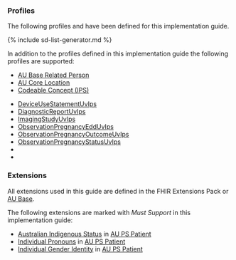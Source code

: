 ### Profiles

The following profiles and have been defined for this implementation guide.

<!-- ================================================ -->
<!--  use this line to include an autogenerated list of all profiles and highlight new ones using the input/data/new_stuff.yml list.  Remove it if you would like to hand generate it -->

{% include sd-list-generator.md %}
<!-- ================================================ -->

In addition to the profiles defined in this implementation guide the following profiles are supported:
- [AU Base Related Person](https://build.fhir.org/ig/hl7au/au-fhir-base/StructureDefinition-au-relatedperson.html)
- [AU Core Location](https://build.fhir.org/ig/hl7au/au-fhir-core/StructureDefinition-au-core-location.html)
- [Codeable Concept (IPS)](https://build.fhir.org/ig/HL7/fhir-ips/StructureDefinition-CodeableConcept-uv-ips.html)
* [DeviceUseStatementUvIps](https://build.fhir.org/ig/HL7/fhir-ips/StructureDefinition-DeviceUseStatement-uv-ips.html)
* [DiagnosticReportUvIps](https://build.fhir.org/ig/HL7/fhir-ips/StructureDefinition-DiagnosticReport-uv-ips.html)
* [ImagingStudyUvIps](https://build.fhir.org/ig/HL7/fhir-ips/StructureDefinition-ImagingStudy-uv-ips.html)
* [ObservationPregnancyEddUvIps](https://build.fhir.org/ig/HL7/fhir-ips/StructureDefinition-Observation-pregnancy-edd-uv-ips.html)
* [ObservationPregnancyOutcomeUvIps](https://build.fhir.org/ig/HL7/fhir-ips/StructureDefinition-Observation-pregnancy-outcome-uv-ips.html)
* [ObservationPregnancyStatusUvIps](https://build.fhir.org/ig/HL7/fhir-ips/StructureDefinition-Observation-pregnancy-status-uv-ips.html)
* []()
* []()


### Extensions

All extensions used in this guide are defined in the FHIR Extensions Pack or [AU Base](http://build.fhir.org/ig/hl7au/au-fhir-base/profiles-and-extensions.html#extensions).

The following extensions are marked with *Must Support* in this implementation guide:
* [Australian Indigenous Status](https://build.fhir.org/ig/hl7au/au-fhir-base/StructureDefinition-indigenous-status.html) in [AU PS Patient](StructureDefinition-au-ps-patient.html)
* [Individual Pronouns](http://hl7.org/fhir/StructureDefinition/individual-pronouns) in [AU PS Patient](StructureDefinition-au-ps-patient.html)
* [Individual Gender Identity](http://hl7.org/fhir/StructureDefinition/individual-genderIdentity) in [AU PS Patient](StructureDefinition-au-ps-patient.html)